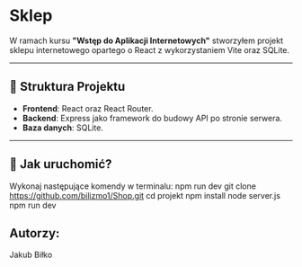 # Sklep

W ramach kursu **"Wstęp do Aplikacji Internetowych"** stworzyłem projekt  sklepu internetowego opartego o React z wykorzystaniem Vite oraz SQLite. 

---

## 📂 Struktura Projektu

- **Frontend**: React oraz React Router.
- **Backend**: Express jako framework do budowy API po stronie serwera.
- **Baza danych**: SQLite.

---

## 🚀 Jak uruchomić?

Wykonaj następujące komendy w terminalu:
npm run dev
git clone https://github.com/bilizmo1/Shop.git
cd projekt
npm install
node server.js
npm run dev

## Autorzy:

Jakub Biłko




